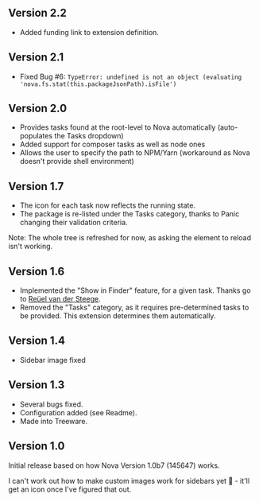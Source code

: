 ## Version 2.2

- Added funding link to extension definition.

## Version 2.1

- Fixed Bug #6: `TypeError: undefined is not an object (evaluating 'nova.fs.stat(this.packageJsonPath).isFile')`

## Version 2.0

- Provides tasks found at the root-level to Nova automatically (auto-populates the Tasks dropdown)
- Added support for composer tasks as well as node ones
- Allows the user to specify the path to NPM/Yarn (workaround as Nova doesn't provide shell environment)

## Version 1.7

- The icon for each task now reflects the running state.
- The package is re-listed under the Tasks category, thanks to Panic changing their validation criteria.

Note: The whole tree is refreshed for now, as asking the element to reload isn't working.

## Version 1.6

- Implemented the "Show in Finder" feature, for a given task. Thanks go to [Reüel van der Steege](https://github.com/rvdsteege).
- Removed the "Tasks" category, as it requires pre-determined tasks to be provided. This extension determines them automatically.

## Version 1.4

- Sidebar image fixed

## Version 1.3

- Several bugs fixed.
- Configuration added (see Readme).
- Made into Treeware.

## Version 1.0

Initial release based on how Nova Version 1.0b7 (145647) works.

I can't work out how to make custom images work for sidebars yet 🤯 - it'll get an icon once I've figured that out.
